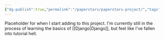 ```yaml
---
{"dg-publish":true,"permalink":"/paperstars/paperstars-project/","tags":["paperstars","meta-science"]}
---
```



Placeholder for when I start adding to this project. I'm currently still in the process of learning the basics of [[Django\|Django]], but feel like I've fallen into tutorial hell. 

